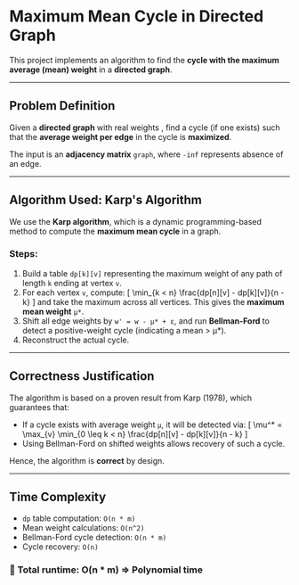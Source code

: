 # Maximum Mean Cycle in Directed Graph

This project implements an algorithm to find the **cycle with the maximum average (mean) weight** in a **directed graph**.

---

##  Problem Definition

Given a **directed graph** with real weights , find a cycle (if one exists) such that the **average weight per edge** in the cycle is **maximized**.

The input is an **adjacency matrix** `graph`, where `-inf` represents absence of an edge.

---

##  Algorithm Used: Karp's Algorithm

We use the **Karp algorithm**, which is a dynamic programming-based method to compute the **maximum mean cycle** in a graph.

### Steps:
1. Build a table `dp[k][v]` representing the maximum weight of any path of length `k` ending at vertex `v`.
2. For each vertex `v`, compute:
   \[
   \min_{k < n} \frac{dp[n][v] - dp[k][v]}{n - k}
   \]
   and take the maximum across all vertices. This gives the **maximum mean weight** `μ*`.
3. Shift all edge weights by `w' = w - μ* + ε`, and run **Bellman-Ford** to detect a positive-weight cycle (indicating a mean > μ*).
4. Reconstruct the actual cycle.

---

## Correctness Justification

The algorithm is based on a proven result from Karp (1978), which guarantees that:
- If a cycle exists with average weight `μ`, it will be detected via:
  \[
  \mu^* = \max_{v} \min_{0 \leq k < n} \frac{dp[n][v] - dp[k][v]}{n - k}
  \]
- Using Bellman-Ford on shifted weights allows recovery of such a cycle.

Hence, the algorithm is **correct** by design.

---

## Time Complexity

- `dp` table computation: `O(n * m)`
- Mean weight calculations: `O(n^2)`
- Bellman-Ford cycle detection: `O(n * m)`
- Cycle recovery: `O(n)`

### 🔹 Total runtime: **O(n * m)** ⇒ **Polynomial time**

